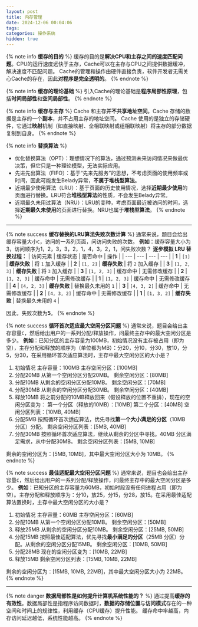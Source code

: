 ```yaml
---
layout: post
title: 内存管理
date: 2024-12-06 00:04:06
tags:
categories: 操作系统
hidden: true
---
```


{% note info **缓存的目的** %}
缓存的目的是**解决CPU和主存之间的速度匹配问题**。CPU的运行速度远快于主存，Cache可以在主存与CPU之间提供数据缓冲，解决速度不匹配问题。
Cache的管理和操作由硬件直接负责，软件开发者无需关心Cache的存在，因此**对程序是完全透明的**。
{% endnote %}

{% note info **缓存的理论基础** %}
引入Cache的理论基础是**程序局部性原理**，包括**时间局部性**和**空间局部性**。
{% endnote %}

{% note info **缓存与主存** %}
Cache 和主存**并不共享地址空间**。Cache 存储的数据是主存的一个**副本**，并不占用主存的地址空间。
Cache 使用的是独立的存储硬件，它通过**映射**机制（如直接映射、全相联映射或组相联映射）将主存的部分数据复制到自身。
{% endnote %}

{% note info **替换算法** %}
- 优化替换算法（OPT）：理想情况下的算法，通过预测未来访问情况来做最优决策，但它只是一种理论模型，无法实际应用。
- 先进先出算法（FIFO）：基于“先来先服务”的思想，不考虑页面的使用频率或时间，因此可能发生Belady异常，**不属于堆栈型算法**。
- 近期最少使用算法（LRU）：基于页面的历史使用情况，选择**近期最少使用**的页面进行替换。LRU符合**堆栈型算法**的性质，不会发生Belady异常。
- 近期最久未用过算法（NRU）：LRU的变种，考虑页面最近被访问的时间，选择**近期最久未使用**的页面进行替换。NRU也属于**堆栈型算法**。
{% endnote %}

---

{% note success **缓存替换的LRU算法失败次数计算** %}
通常来说，题目会给出缓存容量大小`C`，访问的一系列页面，问访问失败的次数。
**例如**：缓存容量大小为3，访问顺序为1，2，3，3，2，1，4，3，2，1，问失败次数？
**逐步模拟 LRU 替换过程：** 
| 访问元素 | 缓存状态 | 是否命中 | 操作 |
| --- | --- | --- | --- | 
| **1** | `[1]` | **缓存失败** | 将 `1` 加入缓存 | 
| **2** | `[1, 2]` | **缓存失败** | 将 `2` 加入缓存 | 
| **3** | `[1, 2, 3]` | **缓存失败** | 将 `3` 加入缓存 | 
| **3** | `[1, 2, 3]` | 缓存命中 | 无需修改缓存 |
| **2** | `[1, 2, 3]` | 缓存命中 | 无需修改缓存 |
| **1** | `[1, 2, 3]` | 缓存命中 | 无需修改缓存 |
| **4** | `[4, 2, 3]` | **缓存失败** | 替换最久未用的 `1` |
| **3** | `[4, 3, 2]` | 缓存命中 | 无需修改缓存 |
| **2** | `[4, 3, 2]` | 缓存命中 | 无需修改缓存 |
| **1** | `[1, 3, 2]` | **缓存失败** | 替换最久未用的 `4` |

因此，失败次数为**5**。
{% endnote %}

{% note success **循环首次适应最大空闲分区问题** %}
通常来说，题目会给出主存容量`C`，然后给出用户的一系列分配/释放操作，问最终主存中的最大空闲分区是多少。
**例如**：已知分区的主存容量为100MB，初始情况没有主存被占用（即为空），主存分配和释放的顺序为（单位都为MB）：分20，分10，分30，放10，分5，分30，在采用循环首次适应算法时，主存中最大空闲分区的大小是？
1. 初始情况
    主存容量：100MB
    主存空闲分区：[100MB]
2. 分配20MB
    从第一个空闲分区分配20MB。
    剩余空闲分区：[80MB]
3. 分配10MB
    从剩余的空闲分区分配10MB。
    剩余空闲分区：[70MB]
4. 分配30MB
    从剩余的空闲分区分配30MB。
    剩余空闲分区：[40MB]
5. 释放10MB
    将之前分配的10MB释放回来（假设释放的位置不重排），现在的空闲分区变为：
    第一个分区（释放的10MB）：[10MB]
    第二个分区：[40MB]
    空闲分区列表：[10MB, 40MB]
6. 分配5MB
    按照循环首次适应算法，优先寻找**第一个大小满足的分区**（10MB 分区）分配。
    剩余空闲分区列表：[5MB, 40MB]
7. 分配30MB
    按照循环首次适应算法，继续从剩余的分区中寻找。40MB 分区满足需求，从中分配30MB。
    剩余空闲分区列表：[5MB, 10MB]

剩余的空闲分区为：[5MB, 10MB]，其中最大空闲分区大小为 10MB。
{% endnote %}

{% note success **最佳适配最大空闲分区问题** %}
通常来说，题目也会给出主存容量`C`，然后给出用户的一系列分配/释放操作，问最终主存中的最大空闲分区是多少。
**例如**：已知分区的主存容量为60MB，初始时段没有任何进程占用（即为空）。主存分配和释放顺序为：分10，放25，分15，分28，放15。在采用最佳适配算法置换时，主存中最大空闲分区的大小是？
1. 初始情况
    主存容量：60MB
    主存空闲分区：[60MB]
2. 分配10MB
    从第一个空闲分区分配10MB。
    剩余空闲分区：[50MB]
3. 释放25MB
    从剩余的空闲分区分配10MB。
    剩余空闲分区：[25MB, 50MB]
4. 分配15MB
    按照最佳适配算法，优先寻找**最小满足的分区**（25MB 分区）分配。从剩余的空闲分区分配15MB。
    剩余空闲分区：[10MB, 50MB]
5. 分配28MB
    现在的空闲分区变为：[10MB, 22MB]
6. 释放15MB
    剩余空闲分区列表：[15MB, 10MB, 22MB]

剩余的空闲分区为：[15MB, 10MB, 22MB]，其中最大空闲分区大小为 22MB。
{% endnote %}

---

{% note danger **数据局部性是如何提升计算机系统性能的？** %}
通过提高**缓存的有效性**。数据局部性是指程序访问数据时，**数据的存储位置**与**访问模式**存在的一种空间和时间上的规律性，利用缓存（CPU缓存）提升性能。
缓存命中率越高，内存访问延迟越低，系统性能越高。
{% endnote %}